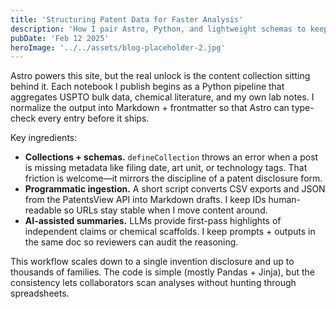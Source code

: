 ```yaml
---
title: 'Structuring Patent Data for Faster Analysis'
description: 'How I pair Astro, Python, and lightweight schemas to keep large IP reviews organized.'
pubDate: 'Feb 12 2025'
heroImage: '../../assets/blog-placeholder-2.jpg'
---
```


Astro powers this site, but the real unlock is the content collection sitting behind it. Each notebook I
publish begins as a Python pipeline that aggregates USPTO bulk data, chemical literature, and my own
lab notes. I normalize the output into Markdown + frontmatter so that Astro can type-check every
entry before it ships.

Key ingredients:

- **Collections + schemas.** `defineCollection` throws an error when a post is missing metadata like
  filing date, art unit, or technology tags. That friction is welcome—it mirrors the discipline of a
  patent disclosure form.
- **Programmatic ingestion.** A short script converts CSV exports and JSON from the PatentsView API
  into Markdown drafts. I keep IDs human-readable so URLs stay stable when I move content around.
- **AI-assisted summaries.** LLMs provide first-pass highlights of independent claims or chemical
  scaffolds. I keep prompts + outputs in the same doc so reviewers can audit the reasoning.

This workflow scales down to a single invention disclosure and up to thousands of families. The code is
simple (mostly Pandas + Jinja), but the consistency lets collaborators scan analyses without hunting
through spreadsheets.
